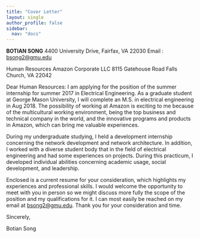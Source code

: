 ```yaml
---
title: "Cover Letter"
layout: single
author_profile: false
sidebar:
  nav: "docs"
---
```


**BOTIAN SONG**
4400 University Drive, Fairfax, VA 22030
Email : bsong2@gmu.edu

Human Resources
Amazon Corporate LLC
8115 Gatehouse Road
Falls Church, VA 22042

Dear Human Resources:
I am applying for the position of the summer internship for summer 2017 in Electrical Engineering.
As a graduate student at George Mason University, I will complete an M.S. in electrical engineering in Aug 2018. The possibility of working at Amazon is exciting to me because of the multicultural working environment, being the top business and technical company in the world, and the innovative programs and products in Amazon, which can bring me valuable experiences.

During my undergraduate studying, I held a development internship concerning the network development and network architecture. In addition, I worked with a diverse student body that in the field of electrical engineering and had some experiences on projects. During this practicum, I developed individual abilities concerning academic usage, social development, and leadership.

Enclosed is a current resume for your consideration, which highlights my experiences and professional skills. I would welcome the opportunity to meet with you in person so we might discuss more fully the scope of the position and my qualifications for it. I can most easily be reached on my email at bsong2@gmu.edu. Thank you for your consideration and time.

Sincerely,

Botian Song
